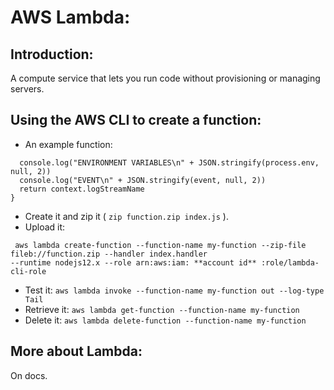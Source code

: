 # AWS Lambda:
## Introduction:
A compute service that lets you run code without provisioning or managing servers.

## Using the AWS CLI to create a function:
- An example function:
``` exports.handler = async function(event, context) {
  console.log("ENVIRONMENT VARIABLES\n" + JSON.stringify(process.env, null, 2))
  console.log("EVENT\n" + JSON.stringify(event, null, 2))
  return context.logStreamName
} 
```
- Create it and zip it ( ``` zip function.zip index.js ``` ).
- Upload it:
```
 aws lambda create-function --function-name my-function --zip-file fileb://function.zip --handler index.handler
--runtime nodejs12.x --role arn:aws:iam: **account id** :role/lambda-cli-role 
```
- Test it:
``` aws lambda invoke --function-name my-function out --log-type Tail ```
- Retrieve it:
``` aws lambda get-function --function-name my-function ```
- Delete it:
``` aws lambda delete-function --function-name my-function ```

## More about Lambda:
On docs.